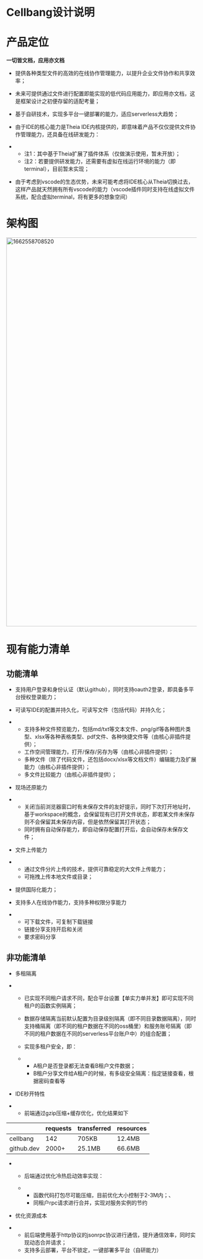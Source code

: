 # **Cellbang设计说明**

# **产品定位**

**一切皆文档，应用亦文档**

- 提供各种类型文件的高效的在线协作管理能力，以提升企业文件协作和共享效率；

- 未来可提供通过文件进行配置即能实现的低代码应用能力，即应用亦文档，这是框架设计之初便存留的适配考量；

- 基于自研技术，实现多平台一键部署的能力，适应serverless大趋势；

- 由于IDE的核心能力是Theia IDE内核提供的，即意味着产品不仅仅提供文件协作管理能力，还具备在线研发能力：

- - 注1：其中基于Theia扩展了插件体系（仅做演示使用，暂未开放）；
  - 注2：若要提供研发能力，还需要有虚拟在线运行环境的能力（即terminal），目前暂未实现；

- 由于考虑到vscode的生态优势，未来可能考虑将IDE核心从Theia切换过去，这样产品就天然拥有所有vscode的能力（vscode插件同时支持在线虚拟文件系统，配合虚拟terminal，将有更多的想象空间）


# **架构图**

<img width="1028" alt="1662558708520" src="https://user-images.githubusercontent.com/41881490/188895853-c6e6cbd2-c9ed-4ab0-9cfa-974b2476af74.png">


# **现有能力清单**

## **功能清单**

- 支持用户登录和身份认证（默认github），同时支持oauth2登录，即具备多平台授权登录能力；

- 可读写IDE的配置并持久化，可读写文件（包括代码）并持久化；

- - 支持多种文件预览能力，包括md/txt等文本文件、png/gif等各种图片类型、xlsx等各种表格类型、pdf文件、各种快捷文件等（由核心非插件提供）；
  - 工作空间管理能力，打开/保存/另存为等（由核心非插件提供）；
  - 多种文件（除了代码文件，还包括docx/xlsx等文档文件）编辑能力及扩展能力（由核心非插件提供）；
  - 多文件比较能力（由核心非插件提供）；

- 现场还原能力

- - 关闭当前浏览器窗口时有未保存文件的友好提示，同时下次打开地址时，基于workspace的概念，会保留现有已打开文件状态，即若某文件未保存则不会保留其未保存内容，但是依然保留其打开状态；
  - 同时拥有自动保存能力，即自动保存配置打开后，会自动保存未保存文件；

- 文件上传能力

- - 通过文件分片上传的技术，提供可靠稳定的大文件上传能力；
  - 可拖拽上传本地文件或目录；

- 提供国际化能力；

- 支持多人在线协作能力，支持多种权限分享能力

- - 可下载文件，可复制下载链接
  - 链接分享支持开启和关闭
  - 要求密码分享



## **非功能清单**

- 多租隔离

- - 已实现不同租户请求不同，配合平台设置【单实力单并发】即可实现不同租户的函数实例隔离；

  - 数据存储隔离当前默认配置为目录级别隔离（即不同目录数据隔离），同时支持桶隔离（即不同的租户数据在不同的oss桶里）和服务账号隔离（即不同的租户数据在不同的serverless平台账户中）的组合配置；

  - 实现多租户安全，即：

  - - A租户是否登录都无法查看B租户文件数据；
    - B租户分享文件给A租户的时候，有多级安全隔离：指定链接查看，根据密码查看等

- IDE秒开特性

- - 前端通过gzip压缩+缓存优化，优化结果如下 

|            | requests | transferred | resources |
| ---------- | -------- | ----------- | --------- |
| cellbang   | 142      | 705KB       | 12.4MB    |
| github.dev | 2000+    | 25.1MB      | 66.6MB    |



- - 后端通过优化冷热启动效率实现：

  - - 函数代码打包尽可能压缩，目前优化大小控制于2-3M内；、
    - 同租户rpc请求进行合并，实现对服务实例的节约

- 优化资源成本

- - 前后端使用基于http协议的jsonrpc协议进行通信，提升通信效率，同时实现动态合并请求；
  - 支持多云部署，平台不锁定，一键部署多平台（自研能力）
